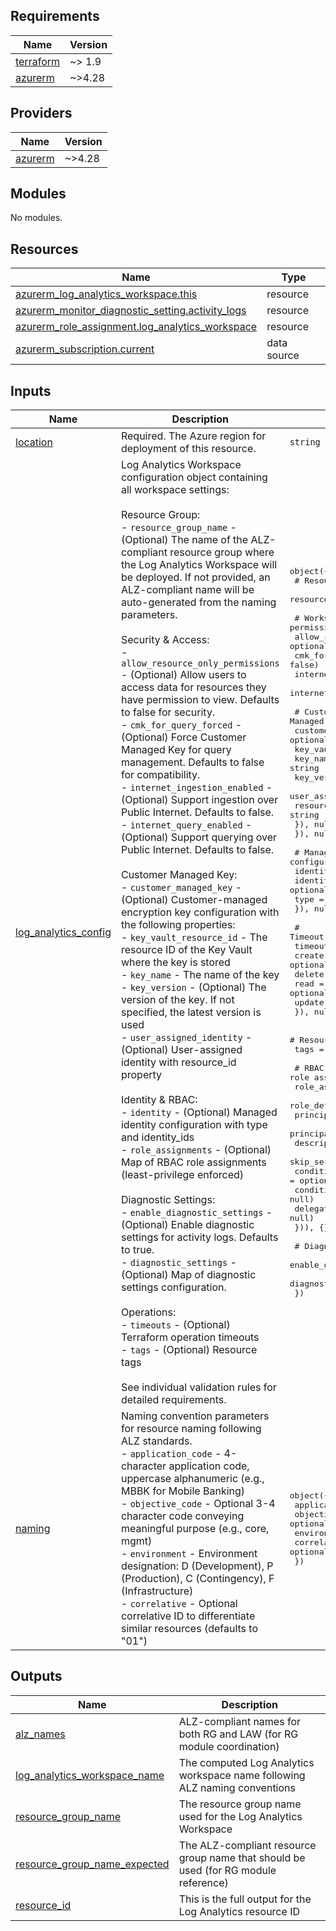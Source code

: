 <!-- BEGIN_TF_DOCS -->
## Requirements

| Name | Version |
|------|---------|
| <a name="requirement_terraform"></a> [terraform](#requirement\_terraform) | ~> 1.9 |
| <a name="requirement_azurerm"></a> [azurerm](#requirement\_azurerm) | ~>4.28 |

## Providers

| Name | Version |
|------|---------|
| <a name="provider_azurerm"></a> [azurerm](#provider\_azurerm) | ~>4.28 |

## Modules

No modules.

## Resources

| Name | Type |
|------|------|
| [azurerm_log_analytics_workspace.this](https://registry.terraform.io/providers/hashicorp/azurerm/latest/docs/resources/log_analytics_workspace) | resource |
| [azurerm_monitor_diagnostic_setting.activity_logs](https://registry.terraform.io/providers/hashicorp/azurerm/latest/docs/resources/monitor_diagnostic_setting) | resource |
| [azurerm_role_assignment.log_analytics_workspace](https://registry.terraform.io/providers/hashicorp/azurerm/latest/docs/resources/role_assignment) | resource |
| [azurerm_subscription.current](https://registry.terraform.io/providers/hashicorp/azurerm/latest/docs/data-sources/subscription) | data source |

## Inputs

| Name | Description | Type | Default | Required |
|------|-------------|------|---------|:--------:|
| <a name="input_location"></a> [location](#input\_location) | Required. The Azure region for deployment of this resource. | `string` | n/a | yes |
| <a name="input_log_analytics_config"></a> [log\_analytics\_config](#input\_log\_analytics\_config) | Log Analytics Workspace configuration object containing all workspace settings:<br/><br/>Resource Group:<br/>- `resource_group_name` - (Optional) The name of the ALZ-compliant resource group where the Log Analytics Workspace will be deployed. If not provided, an ALZ-compliant name will be auto-generated from the naming parameters.<br/><br/>Security & Access:<br/>- `allow_resource_only_permissions` - (Optional) Allow users to access data for resources they have permission to view. Defaults to false for security.<br/>- `cmk_for_query_forced` - (Optional) Force Customer Managed Key for query management. Defaults to false for compatibility.<br/>- `internet_ingestion_enabled` - (Optional) Support ingestion over Public Internet. Defaults to false.<br/>- `internet_query_enabled` - (Optional) Support querying over Public Internet. Defaults to false.<br/><br/>Customer Managed Key:<br/>- `customer_managed_key` - (Optional) Customer-managed encryption key configuration with the following properties:<br/>  - `key_vault_resource_id` - The resource ID of the Key Vault where the key is stored<br/>  - `key_name` - The name of the key<br/>  - `key_version` - (Optional) The version of the key. If not specified, the latest version is used<br/>  - `user_assigned_identity` - (Optional) User-assigned identity with resource\_id property<br/><br/>Identity & RBAC:<br/>- `identity` - (Optional) Managed identity configuration with type and identity\_ids<br/>- `role_assignments` - (Optional) Map of RBAC role assignments (least-privilege enforced)<br/><br/>Diagnostic Settings:<br/>- `enable_diagnostic_settings` - (Optional) Enable diagnostic settings for activity logs. Defaults to true.<br/>- `diagnostic_settings` - (Optional) Map of diagnostic settings configuration.<br/><br/>Operations:<br/>- `timeouts` - (Optional) Terraform operation timeouts<br/>- `tags` - (Optional) Resource tags<br/><br/>See individual validation rules for detailed requirements. | <pre>object({<br/>    # Resource Group configuration<br/>    resource_group_name = optional(string, null)<br/><br/>    # Workspace permissions and security<br/>    allow_resource_only_permissions = optional(bool, false)<br/>    cmk_for_query_forced            = optional(bool, false)<br/>    internet_ingestion_enabled      = optional(bool, false)<br/>    internet_query_enabled          = optional(bool, false)<br/><br/>    # Customer Managed Key configuration<br/>    customer_managed_key = optional(object({<br/>      key_vault_resource_id = string<br/>      key_name              = string<br/>      key_version           = optional(string, null)<br/>      user_assigned_identity = optional(object({<br/>        resource_id = string<br/>      }), null)<br/>    }), null)<br/><br/>    # Managed identity configuration<br/>    identity = optional(object({<br/>      identity_ids = optional(set(string))<br/>      type         = string<br/>    }), null)<br/><br/>    # Timeout configuration<br/>    timeouts = optional(object({<br/>      create = optional(string)<br/>      delete = optional(string)<br/>      read   = optional(string)<br/>      update = optional(string)<br/>    }), null)<br/><br/>    # Resource tags<br/>    tags = optional(map(string), null)<br/><br/>    # RBAC role assignments<br/>    role_assignments = optional(map(object({<br/>      role_definition_id_or_name             = string<br/>      principal_id                           = string<br/>      principal_type                         = string<br/>      description                            = optional(string, null)<br/>      skip_service_principal_aad_check       = optional(bool, false)<br/>      condition                              = optional(string, null)<br/>      condition_version                      = optional(string, null)<br/>      delegated_managed_identity_resource_id = optional(string, null)<br/>    })), {})<br/><br/>    # Diagnostic settings configuration<br/>    enable_diagnostic_settings = optional(bool, true)<br/>    diagnostic_settings        = optional(map(any), {})<br/>  })</pre> | n/a | yes |
| <a name="input_naming"></a> [naming](#input\_naming) | Naming convention parameters for resource naming following ALZ standards.<br/>- `application_code` - 4-character application code, uppercase alphanumeric (e.g., MBBK for Mobile Banking)<br/>- `objective_code` - Optional 3-4 character code conveying meaningful purpose (e.g., core, mgmt)<br/>- `environment` - Environment designation: D (Development), P (Production), C (Contingency), F (Infrastructure)<br/>- `correlative` - Optional correlative ID to differentiate similar resources (defaults to "01") | <pre>object({<br/>    application_code = string<br/>    objective_code   = optional(string, "")<br/>    environment      = string<br/>    correlative      = optional(string, "01")<br/>  })</pre> | n/a | yes |

## Outputs

| Name | Description |
|------|-------------|
| <a name="output_alz_names"></a> [alz\_names](#output\_alz\_names) | ALZ-compliant names for both RG and LAW (for RG module coordination) |
| <a name="output_log_analytics_workspace_name"></a> [log\_analytics\_workspace\_name](#output\_log\_analytics\_workspace\_name) | The computed Log Analytics workspace name following ALZ naming conventions |
| <a name="output_resource_group_name"></a> [resource\_group\_name](#output\_resource\_group\_name) | The resource group name used for the Log Analytics Workspace |
| <a name="output_resource_group_name_expected"></a> [resource\_group\_name\_expected](#output\_resource\_group\_name\_expected) | The ALZ-compliant resource group name that should be used (for RG module reference) |
| <a name="output_resource_id"></a> [resource\_id](#output\_resource\_id) | This is the full output for the Log Analytics resource ID |
<!-- END_TF_DOCS -->